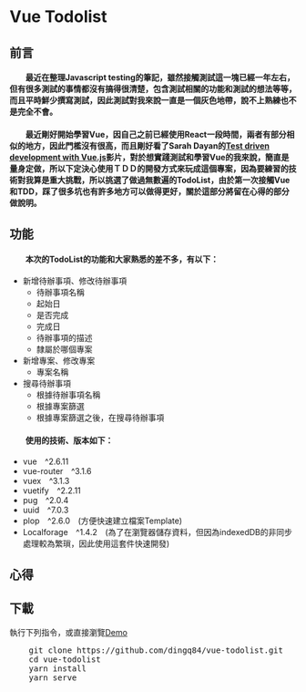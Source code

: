 # Vue Todolist

## 前言  
#### &emsp;&emsp;最近在整理Javascript testing的筆記，雖然接觸測試這一塊已經一年左右，但有很多測試的事情都沒有搞得很清楚，包含測試相關的功能和測試的想法等等，而且平時鮮少撰寫測試，因此測試對我來說一直是一個灰色地帶，說不上熟練也不是完全不會。
#### &emsp;&emsp;最近剛好開始學習Vue，因自己之前已經使用React一段時間，兩者有部分相似的地方，因此門檻沒有很高，而且剛好看了Sarah Dayan的<a href="https://www.youtube.com/watch?v=DD1fEhcEzY8" target="_blank">Test driven development with Vue.js</a>影片，對於想實踐測試和學習Vue的我來說，簡直是量身定做，所以下定決心使用ＴＤＤ的開發方式來玩成這個專案，因為要練習的技術對我算是重大挑戰，所以挑選了做過無數遍的TodoList，由於第一次接觸Vue和TDD，踩了很多坑也有許多地方可以做得更好，關於這部分將留在心得的部分做說明。
## 功能
#### &emsp;&emsp;本次的TodoList的功能和大家熟悉的差不多，有以下：  
   * 新增待辦事項、修改待辦事項
       * 待辦事項名稱
       * 起始日
       * 是否完成
       * 完成日
       * 待辦事項的描述
       * 隸屬於哪個專案
   * 新增專案、修改專案
       * 專案名稱
   * 搜尋待辦事項
       * 根據待辦事項名稱
       * 根據專案篩選
       * 根據專案篩選之後，在搜尋待辦事項  
#### &emsp;&emsp;使用的技術、版本如下：
  * vue&emsp;^2.6.11
  * vue-router&emsp;^3.1.6
  * vuex&emsp;^3.1.3
  * vuetify&emsp;^2.2.11
  * pug&emsp;^2.0.4
  * uuid&emsp;^7.0.3
  * plop&emsp;^2.6.0&emsp;(方便快速建立檔案Template)
  * Localforage&emsp;^1.4.2&emsp;(為了在瀏覽器儲存資料，但因為indexedDB的非同步處理較為繁瑣，因此使用這套件快速開發)
## 心得

## 下載
  執行下列指令，或直接瀏覽<a href="https://dingq84.github.io/vue-todolist/" target="_blank">Demo</a>  
  <pre>
    git clone https://github.com/dingq84/vue-todolist.git
    cd vue-todolist
    yarn install
    yarn serve
  </pre>
